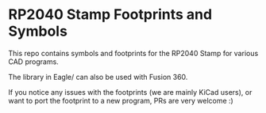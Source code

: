 # RP2040 Stamp Footprints and Symbols

This repo contains symbols and footprints for the RP2040 Stamp for various CAD programs.

The library in Eagle/ can also be used with Fusion 360.

If you notice any issues with the footprints (we are mainly KiCad users), or want to port the footprint to a new program, PRs are very welcome :)

